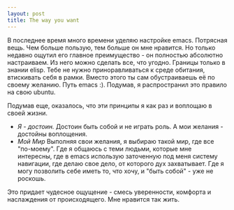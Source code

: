 ```yaml
--- 
layout: post
title: The way you want
---
```

В последнее время много времени уделяю настройке emacs. Потрясная вещь. Чем больше пользую, тем больше
он мне нравится. Но только недавно ощутил его главное преимущество - он полностью абсолютно настраиваем.
Из него можно сделать все, что угодно. Границы только в знании elisp.
Тебе не нужно приноравливаться к среде обитания, втискивать себя в рамки. Вместо этого ты сам обустраиваешь её
по своему желанию. Путь emacs :).
Подумав, я распространил это правило на свою ubuntu.

Подумав еще, оказалось, что эти принципы я как раз и воплощаю в своей жизни.
<ul>
	<li><em>Я - достоин.</em>
Достоин быть собой и не играть роль.
А мои желания - достойны воплощения.</li>
	<li><em>Мой Мир</em>
Выполняя свои желания, я выбираю такой мир, где все "по-моему". Где я общаюсь с теми людьми, которые мне интересны,
где в emacs использую заточенную под меня систему навигации, где делаю свое дело, от которого дух захватывает.
Где я могу позволить себе иметь то, что хочу, и "быть собой" - уже не роскошь.</li>
</ul>
Это придает чудесное ощущение - смесь уверенности, комфорта и наслаждения от происходящего. Мне нравится так жить.
